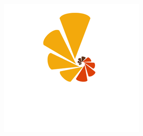 <!-- <img src="https://github.com/devTrilhaUdf/devTrilhaUdf/blob/main/Trilha_Empreendedora_do_UDF_FINAL_POSITIVA_FUNDO_TRANSPARENTE%201.png?raw=true"/> -->
<img src="https://github.com/devTrilhaUdf/devTrilhaUdf/blob/main/Prancheta%209.png?raw=true"/>
